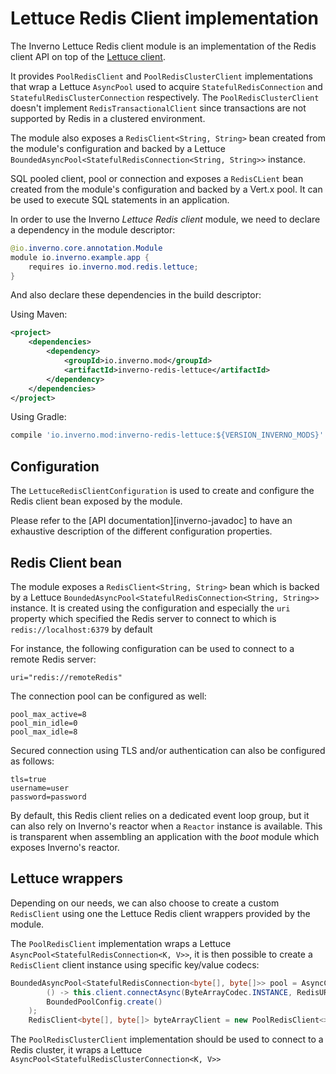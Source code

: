[lettuce]: https://lettuce.io

# Lettuce Redis Client implementation

The Inverno Lettuce Redis client module is an implementation of the Redis client API on top of the [Lettuce client][lettuce].

It provides `PoolRedisClient` and `PoolRedisClusterClient` implementations that wrap a Lettuce `AsyncPool` used to acquire `StatefulRedisConnection` and `StatefulRedisClusterConnection` respectively. The `PoolRedisClusterClient` doesn't implement `RedisTransactionalClient` since transactions are not supported by Redis in a clustered environment.

The module also exposes a `RedisClient<String, String>` bean created from the module's configuration and backed by a Lettuce `BoundedAsyncPool<StatefulRedisConnection<String, String>>` instance.

SQL pooled client, pool or connection and exposes a `RedisCLient` bean created from the module's configuration and backed by a Vert.x pool. It can be used to execute SQL statements in an application.

In order to use the Inverno *Lettuce Redis client* module, we need to declare a dependency in the module descriptor:

```java
@io.inverno.core.annotation.Module
module io.inverno.example.app {
    requires io.inverno.mod.redis.lettuce;
}
```

And also declare these dependencies in the build descriptor:

Using Maven:

```xml
<project>
    <dependencies>
        <dependency>
            <groupId>io.inverno.mod</groupId>
            <artifactId>inverno-redis-lettuce</artifactId>
        </dependency>
    </dependencies>
</project>
```

Using Gradle:

```groovy
compile 'io.inverno.mod:inverno-redis-lettuce:${VERSION_INVERNO_MODS}'
```

## Configuration

The `LettuceRedisClientConfiguration` is used to create and configure the Redis client bean exposed by the module.

Please refer to the [API documentation][inverno-javadoc] to have an exhaustive description of the different configuration properties.

## Redis Client bean

The module exposes a `RedisClient<String, String>` bean which is backed by a Lettuce `BoundedAsyncPool<StatefulRedisConnection<String, String>>` instance. It is created using the configuration and especially the `uri` property which specified the Redis server to connect to which is `redis://localhost:6379` by default

For instance, the following configuration can be used to connect to a remote Redis server:

```plaintext
uri="redis://remoteRedis"
```

The connection pool can be configured as well:

```plaintext
pool_max_active=8
pool_min_idle=0
pool_max_idle=8
```

Secured connection using TLS and/or authentication can also be configured as follows:

```plaintext
tls=true
username=user
password=password
```

By default, this Redis client relies on a dedicated event loop group, but it can also rely on Inverno's reactor when a `Reactor` instance is available. This is transparent when assembling an application with the *boot* module which exposes Inverno's reactor.

## Lettuce wrappers

Depending on our needs, we can also choose to create a custom `RedisClient` using one the Lettuce Redis client wrappers provided by the module.

The `PoolRedisClient` implementation wraps a Lettuce `AsyncPool<StatefulRedisConnection<K, V>>`, it is then possible to create a `RedisClient` client instance using specific key/value codecs:

```java
BoundedAsyncPool<StatefulRedisConnection<byte[], byte[]>> pool = AsyncConnectionPoolSupport.createBoundedObjectPool(
        () -> this.client.connectAsync(ByteArrayCodec.INSTANCE, RedisURI.create("redis://localhost"),
        BoundedPoolConfig.create()
    );
    RedisClient<byte[], byte[]> byteArrayClient = new PoolRedisClient<>(pool, byte[].class, byte[].class);
```

The `PoolRedisClusterClient` implementation should be used to connect to a Redis cluster, it wraps a Lettuce `AsyncPool<StatefulRedisClusterConnection<K, V>>`
